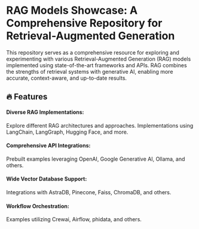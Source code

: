 # RAG Models Showcase: A Comprehensive Repository for Retrieval-Augmented Generation

This repository serves as a comprehensive resource for exploring and experimenting with various Retrieval-Augmented Generation (RAG) models implemented using state-of-the-art frameworks and APIs. RAG combines the strengths of retrieval systems with generative AI, enabling more accurate, context-aware, and up-to-date results.

## 🔥 Features

#### Diverse RAG Implementations:
Explore different RAG architectures and approaches.
Implementations using LangChain, LangGraph, Hugging Face, and more.
#### Comprehensive API Integrations:
Prebuilt examples leveraging OpenAI, Google Generative AI, Ollama, and others.
#### Wide Vector Database Support:
Integrations with AstraDB, Pinecone, Faiss, ChromaDB, and others.
#### Workflow Orchestration:
Examples utilizing Crewai, Airflow, phidata, and others.